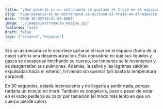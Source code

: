 ```yaml
---
title: "¿Qué pasaría si un astronauta se quitase el traje en el espacio? (fuera de la nave)"
slug: "/que-pasaria-si-un-astronauta-se-quitase-el-traje-en-el-espacio-fuera-de-la-nave"
date: "2008-10-03T10:01:09.000Z"
image: "./images/astronauta_kozjpw.jpg"
featured: false
draft: false
tags: ["science","espacio"]
---
```


Si a un astronauta se le ocurriese quitarse el traje en el espacio (fuera de la nave) sufriría una despresurización. Ésta consistiría en que sus líquidos y gases se escaparían hinchando su cuerpo, los tímpanos se le reventarían y se desgarrarían sus pulmones. Además, la saliva y las lágrimas saldrían expulsadas hacia el exterior, hirviendo sin quemar (allí basta la temperatura corporal).

En 30 segundos, estaría inconsciente y no llegaría a sentir nada, porque tardaría un minuto en morir. También se congelaría, pues a pesar de estar en el vacío perdería su calor por radiación (el modo más lento en que un cuerpo pierde calor).



